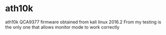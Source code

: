 # ath10k
ath10k QCA9377 firmware obtained from kali linux 2016.2 From my testing is the only one that allows monitor mode to work correctly
